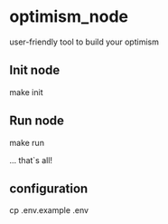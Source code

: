 # optimism_node
user-friendly tool to build your optimism

## Init node
make init

## Run node
make run

... that`s all!

## configuration
cp .env.example .env

